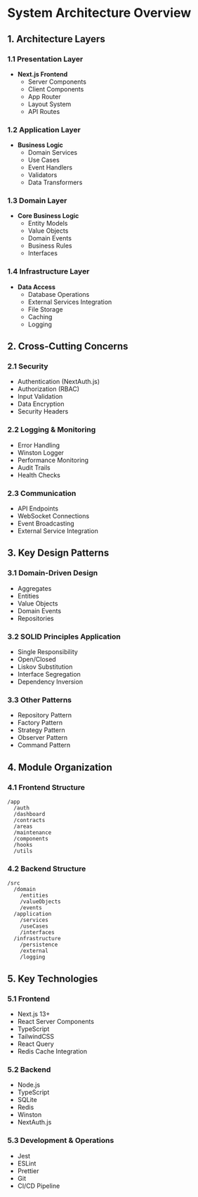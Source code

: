 # System Architecture Overview

## 1. Architecture Layers

### 1.1 Presentation Layer
- **Next.js Frontend**
  - Server Components
  - Client Components
  - App Router
  - Layout System
  - API Routes

### 1.2 Application Layer
- **Business Logic**
  - Domain Services
  - Use Cases
  - Event Handlers
  - Validators
  - Data Transformers

### 1.3 Domain Layer
- **Core Business Logic**
  - Entity Models
  - Value Objects
  - Domain Events
  - Business Rules
  - Interfaces

### 1.4 Infrastructure Layer
- **Data Access**
  - Database Operations
  - External Services Integration
  - File Storage
  - Caching
  - Logging

## 2. Cross-Cutting Concerns

### 2.1 Security
- Authentication (NextAuth.js)
- Authorization (RBAC)
- Input Validation
- Data Encryption
- Security Headers

### 2.2 Logging & Monitoring
- Error Handling
- Winston Logger
- Performance Monitoring
- Audit Trails
- Health Checks

### 2.3 Communication
- API Endpoints
- WebSocket Connections
- Event Broadcasting
- External Service Integration

## 3. Key Design Patterns

### 3.1 Domain-Driven Design
- Aggregates
- Entities
- Value Objects
- Domain Events
- Repositories

### 3.2 SOLID Principles Application
- Single Responsibility
- Open/Closed
- Liskov Substitution
- Interface Segregation
- Dependency Inversion

### 3.3 Other Patterns
- Repository Pattern
- Factory Pattern
- Strategy Pattern
- Observer Pattern
- Command Pattern

## 4. Module Organization

### 4.1 Frontend Structure
```
/app
  /auth
  /dashboard
  /contracts
  /areas
  /maintenance
  /components
  /hooks
  /utils
```

### 4.2 Backend Structure
```
/src
  /domain
    /entities
    /valueObjects
    /events
  /application
    /services
    /useCases
    /interfaces
  /infrastructure
    /persistence
    /external
    /logging
```

## 5. Key Technologies

### 5.1 Frontend
- Next.js 13+
- React Server Components
- TypeScript
- TailwindCSS
- React Query
- Redis Cache Integration

### 5.2 Backend
- Node.js
- TypeScript
- SQLite
- Redis
- Winston
- NextAuth.js

### 5.3 Development & Operations
- Jest
- ESLint
- Prettier
- Git
- CI/CD Pipeline
